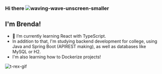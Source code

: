 ### Hi there ![waving-wave-unscreen-smaller](https://github.com/BrendaMollaret/BrendaMollaret/assets/89263107/c7b282a3-aa38-45f5-952c-7a9d11f551f7)


## I'm Brenda!

- 🌱 I’m currently learning React with TypeScript.
- In addition to that, I'm studying backend development for college, using Java and Spring Boot (APIREST making), as well as databases like MySQL or H2. 
- I'm also learning how to Dockerize projects!

![t-rex-gif](https://github.com/BrendaMollaret/BrendaMollaret/assets/89263107/49499b67-2602-42e0-bfc7-a5611a500ca3)

